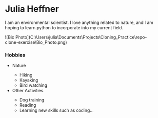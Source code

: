 <h1> Julia Heffner </h1>
    <p> I am an environmental scientist. I love anything related to nature, and I am hoping to learn python to incorporate into my current field. </p>
    ![Bio Photo](C:\Users\julia\Documents\Projects\Cloning_Practice\repo-clone-exercise\Bio_Photo.png)
<h3> Hobbies </h3>
    <ul>
        <li> Nature </li>
            <ul>
             <li> Hiking </li>
             <li> Kayaking </li>
             <li> Bird watching </li>
            </ul>
        <li> Other Activities </li>
            <ul>
             <li> Dog training </li>
             <li> Reading </li>
             <li> Learning new skills such as coding... </li>
            </ul>
    </ul>
